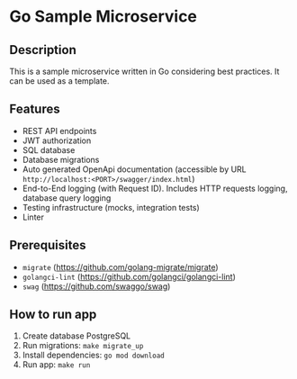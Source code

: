 # Go Sample Microservice

## Description

This is a sample microservice written in Go considering best practices.
It can be used as a template.

## Features

- REST API endpoints
- JWT authorization
- SQL database
- Database migrations
- Auto generated OpenApi documentation (accessible by URL `http://localhost:<PORT>/swagger/index.html`)
- End-to-End logging (with Request ID). Includes HTTP requests logging, database query logging
- Testing infrastructure (mocks, integration tests)
- Linter

## Prerequisites

- `migrate` (https://github.com/golang-migrate/migrate)
- `golangci-lint` (https://github.com/golangci/golangci-lint)
- `swag` (https://github.com/swaggo/swag)

## How to run app

1. Create database PostgreSQL
2. Run migrations: `make migrate_up`
3. Install dependencies: `go mod download`
4. Run app: `make run`
